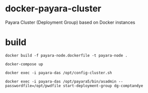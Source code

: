# docker-payara-cluster
Payara Cluster (Deployment Group) based on Docker instances

# build
`docker build -f payara-node.dockerfile -t payara-node .`

`docker-compose up`

`docker exec -i payara-das /opt/config-cluster.sh`

`docker exec -i payara-das /opt/payara5/bin/asadmin --passwordfile=/opt/pwdfile start-deployment-group dg-comptandye`
